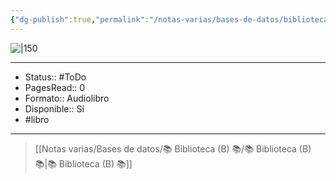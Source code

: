 ```yaml
---
{"dg-publish":true,"permalink":"/notas-varias/bases-de-datos/biblioteca-b/b-cambia-el-chip/"}
---
```



![|150](http://books.google.com/books/content?id=2GgE6N5c5aYC&printsec=frontcover&img=1&zoom=1&edge=curl&source=gbs_api)

---

- Status:: #ToDo 
- PagesRead:: 0 
- Formato:: Audiolibro
- Disponible:: Sí 
- #libro 

---

> [[Notas varias/Bases de datos/📚 Biblioteca (B) 📚/📚 Biblioteca (B) 📚\|📚 Biblioteca (B) 📚]]